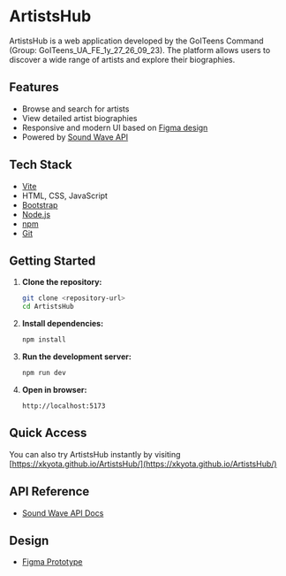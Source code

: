 # ArtistsHub

ArtistsHub is a web application developed by the GoITeens Command (Group:
GoITeens_UA_FE_1y_27_26_09_23). The platform allows users to discover a wide
range of artists and explore their biographies.

## Features

- Browse and search for artists
- View detailed artist biographies
- Responsive and modern UI based on
  [Figma design](https://www.figma.com/design/ExXPDtshzWVXAUh4oCiPkt/ArtistsHub--Copy-?node-id=8202-61952&t=X4DGH8QvxevSnREW-0)
- Powered by
  [Sound Wave API](https://sound-wave.b.goit.study/api-docs/#/Artist/get_artistsz)

## Tech Stack

- [Vite](https://vitejs.dev/)
- HTML, CSS, JavaScript
- [Bootstrap](https://getbootstrap.com/)
- [Node.js](https://nodejs.org/)
- [npm](https://www.npmjs.com/)
- [Git](https://git-scm.com/)

## Getting Started

1. **Clone the repository:**

   ```bash
   git clone <repository-url>
   cd ArtistsHub
   ```

2. **Install dependencies:**

   ```bash
   npm install
   ```

3. **Run the development server:**

   ```bash
   npm run dev
   ```

4. **Open in browser:**

   ```
   http://localhost:5173
   ```

## Quick Access

You can also try ArtistsHub instantly by visiting
[https://xkyota.github.io/ArtistsHub/](https://xkyota.github.io/ArtistsHub/)

## API Reference

- [Sound Wave API Docs](https://sound-wave.b.goit.study/api-docs/#/Artist/get_artistsz)

## Design

- [Figma Prototype](https://www.figma.com/design/ExXPDtshzWVXAUh4oCiPkt/ArtistsHub--Copy-?node-id=8202-61952&t=X4DGH8QvxevSnREW-0)
